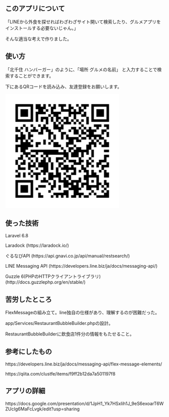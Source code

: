 ## このアプリについて
<p>「LINEから外食を探せればわざわざサイト開いて検索したり、グルメアプリをインストールする必要ないじゃん。」 </p>
<p>そんな適当な考えで作りました。</p>

## 使い方
<p>「北千住 ハンバーガー」のように、「場所 グルメの名前」 と入力することで検索することができます。</p>
<p>下にあるQRコードを読み込み、友達登録をお願いします。</p>


![QRコード](./484gilot.png)

## 使った技術
<p>Laravel 6.8</p>
<p>Laradock (https://laradock.io/)</p>
<p>ぐるなびAPI (https://api.gnavi.co.jp/api/manual/restsearch/)</p>
<p>LINE Messaging API (https://developers.line.biz/ja/docs/messaging-api/)</p>
<p>Guzzle 6(PHPのHTTPクライアントライブラリ) (http://docs.guzzlephp.org/en/stable/)</p>

## 苦労したところ
<p>FlexMessageの組み立て。line独自の仕様があり、理解するのが困難だった。</p>
<p>app/Services/RestaurantBubbleBuilder.phpの設計。</p>
<p>RestaurantBubbleBuilderに飲食店1件分の情報をもたせること。</p>


## 参考にしたもの
<p>https://developers.line.biz/ja/docs/messaging-api/flex-message-elements/</p>
<p>https://qiita.com/clustfe/items/f9ff2b12da7a501197f8</p>

## アプリの詳細
<p>https://docs.google.com/presentation/d/1JpH1_Yk7HSxIih1J_9eS6exoarT6WZUcIg6MaFcLvgk/edit?usp=sharing</p>
